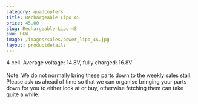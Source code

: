 ```yaml
---
category: quadcopters
title: Rechargeable Lipo 4S
price: 45.00
slug: Rechargeable-Lipo-4S
sku: HGW
image: /images/sales/power_lipo_4S.jpg
layout: productdetails
---
```

4 cell. Average voltage: 14.8V, fully charged: 16.8V
<br><br>Note: We do not normally bring these parts down to the weekly sales stall. Please ask us ahead of time so that we can organise bringing your parts down for you to either look at or buy, otherwise fetching them can take quite a while.